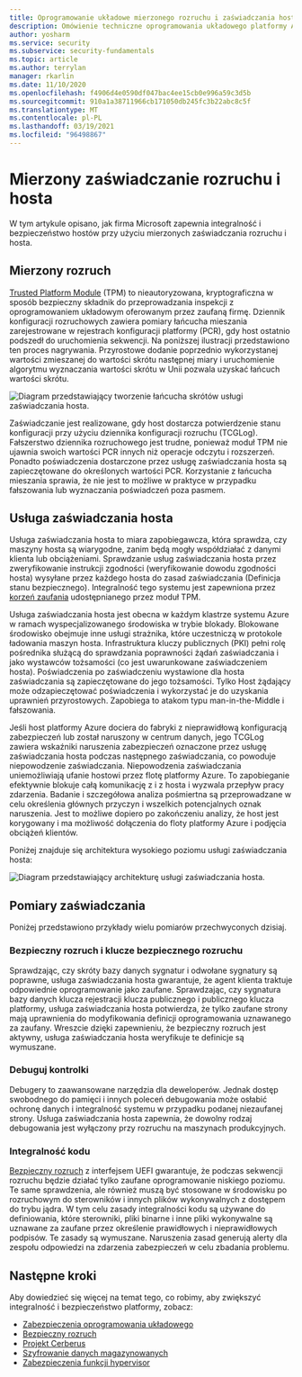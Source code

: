 ```yaml
---
title: Oprogramowanie układowe mierzonego rozruchu i zaświadczania hosta — zabezpieczenia platformy Azure
description: Omówienie techniczne oprogramowania układowego platformy Azure mierzonym rozruchem i zaświadczeniem hosta.
author: yosharm
ms.service: security
ms.subservice: security-fundamentals
ms.topic: article
ms.author: terrylan
manager: rkarlin
ms.date: 11/10/2020
ms.openlocfilehash: f4906d4e0590df047bac4ee15cb0e996a59c3d5b
ms.sourcegitcommit: 910a1a38711966cb171050db245fc3b22abc8c5f
ms.translationtype: MT
ms.contentlocale: pl-PL
ms.lasthandoff: 03/19/2021
ms.locfileid: "96498867"
---
```

# <a name="measured-boot-and-host-attestation"></a>Mierzony zaświadczanie rozruchu i hosta
W tym artykule opisano, jak firma Microsoft zapewnia integralność i bezpieczeństwo hostów przy użyciu mierzonych zaświadczania rozruchu i hosta.

## <a name="measured-boot"></a>Mierzony rozruch

[Trusted Platform Module](/windows/security/information-protection/tpm/trusted-platform-module-top-node) (TPM) to nieautoryzowana, kryptograficzna w sposób bezpieczny składnik do przeprowadzania inspekcji z oprogramowaniem układowym oferowanym przez zaufaną firmę. Dziennik konfiguracji rozruchowych zawiera pomiary łańcucha mieszania zarejestrowane w rejestrach konfiguracji platformy (PCR), gdy host ostatnio podszedł do uruchomienia sekwencji. Na poniższej ilustracji przedstawiono ten proces nagrywania. Przyrostowe dodanie poprzednio wykorzystanej wartości zmieszanej do wartości skrótu następnej miary i uruchomienie algorytmu wyznaczania wartości skrótu w Unii pozwala uzyskać łańcuch wartości skrótu.

![Diagram przedstawiający tworzenie łańcucha skrótów usługi zaświadczania hosta.](./media/measured-boot-host-attestation/hash-chaining.png)

Zaświadczanie jest realizowane, gdy host dostarcza potwierdzenie stanu konfiguracji przy użyciu dziennika konfiguracji rozruchu (TCGLog). Fałszerstwo dziennika rozruchowego jest trudne, ponieważ moduł TPM nie ujawnia swoich wartości PCR innych niż operacje odczytu i rozszerzeń. Ponadto poświadczenia dostarczone przez usługę zaświadczania hosta są zapieczętowane do określonych wartości PCR. Korzystanie z łańcucha mieszania sprawia, że nie jest to możliwe w praktyce w przypadku fałszowania lub wyznaczania poświadczeń poza pasmem.

## <a name="host-attestation-service"></a>Usługa zaświadczania hosta

Usługa zaświadczania hosta to miara zapobiegawcza, która sprawdza, czy maszyny hosta są wiarygodne, zanim będą mogły współdziałać z danymi klienta lub obciążeniami. Sprawdzanie usług zaświadczania hosta przez zweryfikowanie instrukcji zgodności (weryfikowanie dowodu zgodności hosta) wysyłane przez każdego hosta do zasad zaświadczania (Definicja stanu bezpiecznego). Integralność tego systemu jest zapewniona przez [korzeń zaufania](https://www.uefi.org/sites/default/files/resources/UEFI%20RoT%20white%20paper_Final%208%208%2016%20%28003%29.pdf) udostępnianego przez moduł TPM.

Usługa zaświadczania hosta jest obecna w każdym klastrze systemu Azure w ramach wyspecjalizowanego środowiska w trybie blokady. Blokowane środowisko obejmuje inne usługi strażnika, które uczestniczą w protokole ładowania maszyn hosta. Infrastruktura kluczy publicznych (PKI) pełni rolę pośrednika służącą do sprawdzania poprawności żądań zaświadczania i jako wystawców tożsamości (co jest uwarunkowane zaświadczeniem hosta). Poświadczenia po zaświadczeniu wystawione dla hosta zaświadczania są zapieczętowane do jego tożsamości. Tylko Host żądający może odzapieczętować poświadczenia i wykorzystać je do uzyskania uprawnień przyrostowych. Zapobiega to atakom typu man-in-the-Middle i fałszowania.

Jeśli host platformy Azure dociera do fabryki z nieprawidłową konfiguracją zabezpieczeń lub został naruszony w centrum danych, jego TCGLog zawiera wskaźniki naruszenia zabezpieczeń oznaczone przez usługę zaświadczania hosta podczas następnego zaświadczania, co powoduje niepowodzenie zaświadczania. Niepowodzenia zaświadczania uniemożliwiają ufanie hostowi przez flotę platformy Azure. To zapobieganie efektywnie blokuje całą komunikację z i z hosta i wyzwala przepływ pracy zdarzenia. Badanie i szczegółowa analiza pośmiertna są przeprowadzane w celu określenia głównych przyczyn i wszelkich potencjalnych oznak naruszenia. Jest to możliwe dopiero po zakończeniu analizy, że host jest korygowany i ma możliwość dołączenia do floty platformy Azure i podjęcia obciążeń klientów.

Poniżej znajduje się architektura wysokiego poziomu usługi zaświadczania hosta:

![Diagram przedstawiający architekturę usługi zaświadczania hosta.](./media/measured-boot-host-attestation/host-attestation-arch.png)

## <a name="attestation-measurements"></a>Pomiary zaświadczania

Poniżej przedstawiono przykłady wielu pomiarów przechwyconych dzisiaj.

### <a name="secure-boot-and-secure-boot-keys"></a>Bezpieczny rozruch i klucze bezpiecznego rozruchu
Sprawdzając, czy skróty bazy danych sygnatur i odwołane sygnatury są poprawne, usługa zaświadczania hosta gwarantuje, że agent klienta traktuje odpowiednie oprogramowanie jako zaufane. Sprawdzając, czy sygnatura bazy danych klucza rejestracji klucza publicznego i publicznego klucza platformy, usługa zaświadczania hosta potwierdza, że tylko zaufane strony mają uprawnienia do modyfikowania definicji oprogramowania uznawanego za zaufany. Wreszcie dzięki zapewnieniu, że bezpieczny rozruch jest aktywny, usługa zaświadczania hosta weryfikuje te definicje są wymuszane.

### <a name="debug-controls"></a>Debuguj kontrolki
Debugery to zaawansowane narzędzia dla deweloperów. Jednak dostęp swobodnego do pamięci i innych poleceń debugowania może osłabić ochronę danych i integralność systemu w przypadku podanej niezaufanej strony. Usługa zaświadczania hosta zapewnia, że dowolny rodzaj debugowania jest wyłączony przy rozruchu na maszynach produkcyjnych.

### <a name="code-integrity"></a>Integralność kodu
[Bezpieczny rozruch](secure-boot.md) z interfejsem UEFI gwarantuje, że podczas sekwencji rozruchu będzie działać tylko zaufane oprogramowanie niskiego poziomu. Te same sprawdzenia, ale również muszą być stosowane w środowisku po rozruchowym do sterowników i innych plików wykonywalnych z dostępem do trybu jądra. W tym celu zasady integralności kodu są używane do definiowania, które sterowniki, pliki binarne i inne pliki wykonywalne są uznawane za zaufane przez określenie prawidłowych i nieprawidłowych podpisów. Te zasady są wymuszane. Naruszenia zasad generują alerty dla zespołu odpowiedzi na zdarzenia zabezpieczeń w celu zbadania problemu.

## <a name="next-steps"></a>Następne kroki
Aby dowiedzieć się więcej na temat tego, co robimy, aby zwiększyć integralność i bezpieczeństwo platformy, zobacz:

- [Zabezpieczenia oprogramowania układowego](firmware.md)
- [Bezpieczny rozruch](secure-boot.md)
- [Projekt Cerberus](project-cerberus.md)
- [Szyfrowanie danych magazynowanych](encryption-atrest.md)
- [Zabezpieczenia funkcji hypervisor](hypervisor.md)